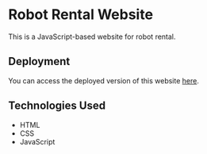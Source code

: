 # Robot Rental Website

This is a JavaScript-based website for robot rental.

## Deployment

You can access the deployed version of this website [here](https://thuduongnguyen.github.io/robot-rental/).

## Technologies Used

- HTML
- CSS
- JavaScript

